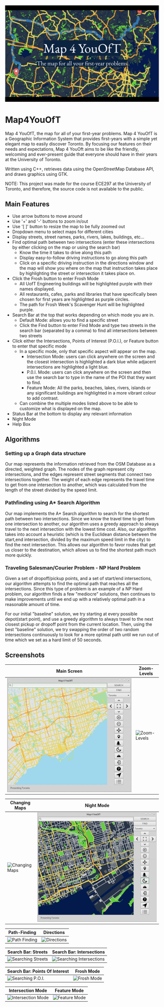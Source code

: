 ![Banner](/images/coverPage.png)
# Map4YouOfT
Map 4 YouOfT, the map for all of your first-year problems. Map 4 YouOfT is a Geographic Information System that provides first-years with a simple yet elegant map to easily discover Toronto. By focusing our features on their needs and expectations, Map 4 YouOft aims to be like the friendly, welcoming and ever-present guide that everyone should have in their years at the University of Toronto.

Written using C++, retrieves data using the OpenStreetMap Database API, and draws graphics using GTK.

NOTE: This project was made for the course ECE297 at the University of Toronto, and therefore, the source code is not available to the public.

## Main Features
* Use arrow buttons to move around 
* Use '+' and '-' buttons to zoom in/out
* Use '[ ]' button to resize the map to be fully zoomed out
* Dropdown menu to select maps for different cities
* Display streets, street names, parks, rivers, lakes, buildings, etc...
* Find optimal path between two intersections (enter these intersections by either clicking on the map or using the search bar)
	* Know the time it takes to drive along this path
	* Display easy-to-follow driving instructions to go along this path
	* Click on a specific driving instruction in the directions window and the map will show you where on the map that instruction takes place by highlighting the street or intersection it takes place on.
* Click the Frosh button to enter Frosh Mode
	* All UofT Engineering buildings will be highlighted purple with their names displayed.
	* All restaurants, cafes, parks and libraries that have specifically been chosen for first years are highlighted as purple circles.
	* The path for Frosh Week's Scavenger Hunt will be highlighted purple.
* Search Bar at the top that works depending on which mode you are in.
	* Default Mode: allows you to find a specific street
	* Click the Find button to enter Find Mode and type two streets in the search bar (separated by a comma) to find all intersections between two streets
* Click either the Intersections, Points of Interest (P.O.I.), or Feature button to enter that specific mode
	* In a specific mode, only that specific aspect will appear on the map.
	 	* Intersection Mode: users can click anywhere on the screen and the closest intersection is highlighted a dark blue while adjacent intersections are highlighted a light blue.
		* P.0.I. Mode: users can click anywhere on the screen and then use the search bar to type in the name of the POI that they want to find.
		* Feature Mode: All the parks, beaches, lakes, rivers, islands or any significant buildings are highlighted in a more vibrant colour to add contrast.
	* Can combine the multiple modes listed above to be able to customize what is displayed on the map.
* Status Bar at the bottom to display any relevant information
* Night Mode
* Help Box

## Algorithms
### Setting up a Graph data structure
Our map represents the information retrieved from the OSM Database as a directed, weighted graph. The nodes of the graph represent city intersections, and the edges represent street segments that connect two intersections together. The weight of each edge represents the travel time to get from one intersection to another, which was calculated from the length of the street divided by the speed limit. 

### Pathfinding using A* Search Algorithm
Our map implements the A* Search algorithm to search for the shortest path between two intersections. Since we know the travel time to get from one intersection to another, our algorithm uses a greedy approach to always travel to the next intersection with the lowest time cost. Also, our algorithm takes into account a heuristic (which is the Euclidean distance between the start,end intersection, divided by the maximum speed limit in the city) to find the next intersection. This allows our algorithm to favor routes that get us closer to the destination, which allows us to find the shortest path much more quickly. 

### Traveling Salesman/Courier Problem - NP Hard Problem
Given a set of dropoff/pickup points, and a set of start/end intersections, our algorithm attempts to find the optimal path that reaches all the intersections. Since this type of problem is an example of a NP Hard problem, our algorithm finds a few "mediocre" solutions, then continues to make improvements until we end up with a relatively optimal path in a reasonable amount of time. 

For our initial "baseline" solution, we try starting at every possible depot(start point), and use a greedy algorithm to always travel to the next closest pickup or dropoff point from the current location. Then, using the best "baseline" solution, we try swapping the order of two random intersections continuously to look for a more optimal path until we run out of time which we set as a hard limit of 50 seconds.


## Screenshots
| Main Screen  | Zoom-Levels |
| ------------- | ------------- |
| ![Main Screen](/images/mainScreen.png)  | ![Zoom-Levels](/images/zoomLevels.gif) |

| Changing Maps  | Night Mode |
| ------------- | ------------- |
| ![Changing Maps](/images/changingMaps.gif)  | ![Night Mode](/images/nightMode.png) |

| Path-Finding  | Directions |
| ------------- | ------------- |
| ![Path Finding](/images/pathFinding.gif)  | ![Directions](/images/directions.gif) |

| Search Bar: Streets  | Search Bar: Intersections |
| ------------- | ------------- |
| ![Searching Streets](/images/searchStreet.gif)  | ![Searching Intersections](/images/searchIntersection.gif) |

| Search Bar: Points Of Interest  | Frosh Mode |
| ------------- | ------------- |
| ![Searching P.O.I.](/images/poiFinding.gif)  | ![Frosh Mode](/images/froshMode.gif) |

| Intersection Mode  | Feature Mode |
| ------------- | ------------- |
| ![Intersection Mode](/images/intersectionMode.gif)  | ![Feature Mode](/images/featureMode.gif) |

